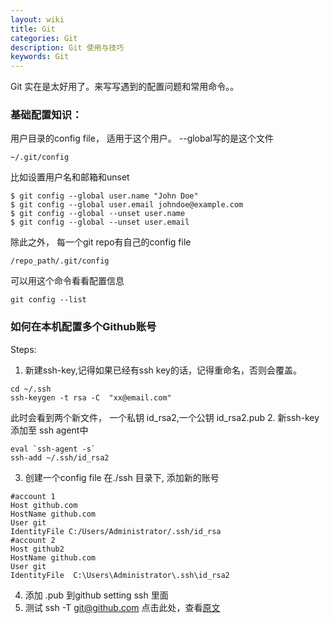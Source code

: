 ```yaml
---
layout: wiki
title: Git
categories: Git
description: Git 使用与技巧
keywords: Git
---
```


Git 实在是太好用了。来写写遇到的配置问题和常用命令。。

### 基础配置知识：
用户目录的config file， 适用于这个用户。 --global写的是这个文件
```
~/.git/config
```
比如设置用户名和邮箱和unset

```
$ git config --global user.name "John Doe"
$ git config --global user.email johndoe@example.com
$ git config --global --unset user.name
$ git config --global --unset user.email
```

除此之外， 每一个git repo有自己的config file
```
/repo_path/.git/config
```

可以用这个命令看看配置信息
```
git config --list
```

### 如何在本机配置多个Github账号
Steps:

1. 新建ssh-key,记得如果已经有ssh key的话，记得重命名，否则会覆盖。
```
cd ~/.ssh
ssh-keygen -t rsa -C  "xx@email.com"
```
此时会看到两个新文件， 一个私钥 id_rsa2,一个公钥 id_rsa2.pub
2. 新ssh-key 添加至 ssh agent中
```
eval `ssh-agent -s`
ssh-add ~/.ssh/id_rsa2
```
3. 创建一个config file 在./ssh 目录下, 添加新的账号
```
#account 1
Host github.com
HostName github.com
User git
IdentityFile C:/Users/Administrator/.ssh/id_rsa
#account 2
Host github2
HostName github.com
User git
IdentityFile  C:\Users\Administrator\.ssh\id_rsa2
```
4. 添加 .pub 到github setting ssh 里面
5. 测试 ssh -T git@github.com
点击此处，查看[原文](https://blog.csdn.net/gdutxiaoxu/article/details/53573426 )
